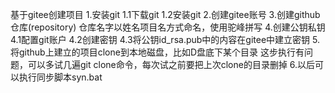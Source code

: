 基于gitee创建项目
1.安装git
1.1下载git
1.2安装git
2.创建gitee账号
3.创建github仓库(repository)
仓库名字以姓名项目名方式命名，使用驼峰拼写
4.创建公钥私钥
4.1配置git账户
4.2创建密钥
4.3将公钥id_rsa.pub中的内容在gitee中建立密钥
5.将github上建立的项目clone到本地磁盘，比如D盘底下某个目录
这步执行有问题，可以多试几遍git clone命令，每次试之前要把上次clone的目录删掉
6.以后可以执行同步脚本syn.bat